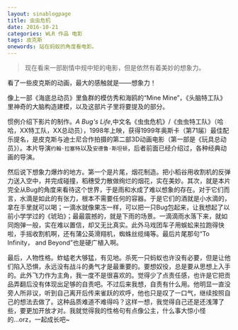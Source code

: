 ```yaml
---
layout: sinablogpage
title: 虫虫危机
date: 2016-10-21
categories: WLR 作品 电影
tags: 皮克斯 
onewords: 站在蚂蚁的角度看电影。
---
```

> 现在看来一部剧情中规中矩的电影，但是依然有着美妙的想象力。

看了一些皮克斯的动画，最大的感触就是——想象力！

像上一部《海底总动员》里鱼群的模仿秀和海鸥的“Mine Mine”，《头脑特工队》里神奇的大脑构造建模，以及这部片子里将要提及的部分。

惯例介绍下影片的制作。*A Bug's Life*,中文名《虫虫危机》/《虫虫特工队》（哈哈，XX特工队，XX总动员），1998年上映，获得1999年奥斯卡（第71届）最佳配乐提名，是皮克斯与迪士尼合作拍摄的第二部3D动画电影（第一部是《玩具总动员》）。本片导演`约翰·拉塞特`以及`安德鲁·斯坦顿`，后者前面已经介绍过，各种经典动画的导演。

然后说下想象力爆炸的地方。第一个是片尾，烟花制造。把小稻谷用收割机的反弹力送入空中，并完成碰撞，稻穗受力散做绚烂的烟花，实在美妙。其次，就是本片完全从Bug的角度来看待这个世界，于是雨和水成了难以想象的存在。对于它们而言，水滴是如此的有张力，根本不需要任何的容器。于是它们的酒就是小水滴的，拿在手里就可以喝；一滴水就像果冻一样，可以把一只Bug包起来，让我想起了以前小学学过的《琥珀》；最最震撼的，就是下雨的场景。一滴滴雨水落下来，就如同炮弹一般，实在难以置信，却又无比真实。此外马戏团车子用蜈蚣来拉跑得快啦，手摇收割机啊，还有蒲公英滑翔机，蜘蛛丝缆绳等。最后片尾那句“To Infinity， and Beyond”也是硬广植入啊。

最后，人物性格。蚱蜢老大够猛，有见地。杀死一只蚂蚁也许没有必要，但是让他们陷入恐惧，永远没有战斗的勇气才是最重要的。要想奴役，总是要从思想上入手的。此外飞力作为主角，我一度不是很喜欢的。觉得少了点责任感，也许是它把贡品弄翻后没有体现出足够的自责吧。不过后来我想，自责有什么用。他明显一直没旁人所非议，听到自己离开后传来雀跃的欢呼，他也只是叹了一口气，继续按照自己的想法去做了。这种品质难道不难得吗？这样一想，我觉得自己还是还浅薄了些，要更加开放才对。我就觉得我的性格句有点像公主，什么事大惊小怪的...orz，一起成长吧~

